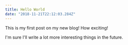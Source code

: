 ```yaml
---
title: Hello World
date: "2018-11-21T22:12:03.284Z"
---
```


This is my first post on my new blog! How exciting!

I'm sure I'll write a lot more interesting things in the future.